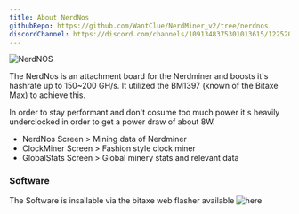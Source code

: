 ```yaml
---
title: About NerdNos
githubRepo: https://github.com/WantClue/NerdMiner_v2/tree/nerdnos
discordChannel: https://discord.com/channels/1091348375301013615/1225206879018418337
---
```


![NerdNOS](./nerdnos-dev.jpeg)

The NerdNos is an attachment board for the Nerdminer and boosts it's hashrate up to 150~200 GH/s.
It utilized the BM1397 (known of the Bitaxe Max) to achieve this. 

In order to stay performant and don't cosume too much power it's heavily underclocked in order to get a power draw of about 8W.

- NerdNos Screen > Mining data of Nerdminer
- ClockMiner Screen > Fashion style clock miner
- GlobalStats Screen > Global minery stats and relevant data


### Software

The Software is insallable via the bitaxe web flasher available ![here](https://flasher.bitaxe.org)
